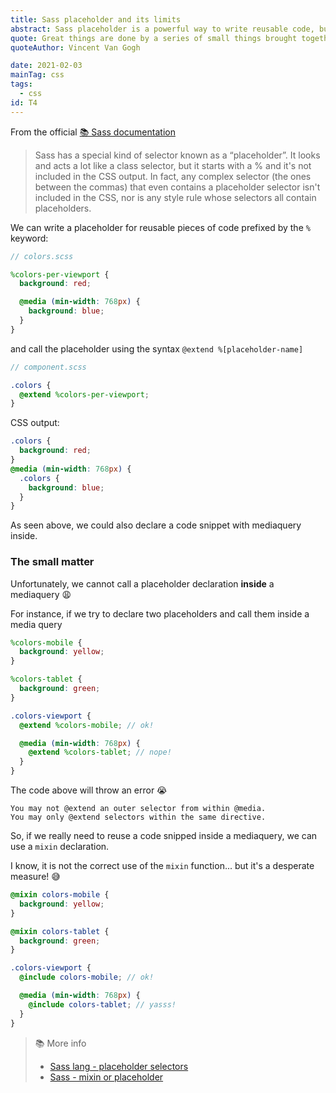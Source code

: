 ```yaml
---
title: Sass placeholder and its limits
abstract: Sass placeholder is a powerful way to write reusable code, but unfortunately it is not always applicable.
quote: Great things are done by a series of small things brought together
quoteAuthor: Vincent Van Gogh

date: 2021-02-03
mainTag: css
tags:
  - css
id: T4
---
```


From the official [📚 Sass documentation](https://sass-lang.com/documentation/style-rules/placeholder-selectors)

> Sass has a special kind of selector known as a “placeholder”. It looks and acts a lot like a class selector, but it starts with a % and it's not included in the CSS output. In fact, any complex selector (the ones between the commas) that even contains a placeholder selector isn't included in the CSS, nor is any style rule whose selectors all contain placeholders.

We can write a placeholder for reusable pieces of code prefixed by the `%` keyword:

```scss
// colors.scss

%colors-per-viewport {
  background: red;

  @media (min-width: 768px) {
    background: blue;
  }
}
```

and call the placeholder using the syntax `@extend %[placeholder-name]`

```scss
// component.scss

.colors {
  @extend %colors-per-viewport;
}
```

CSS output:

```css
.colors {
  background: red;
}
@media (min-width: 768px) {
  .colors {
    background: blue;
  }
}
```

As seen above, we could also declare a code snippet with mediaquery inside.

### The small matter

Unfortunately, we cannot call a placeholder declaration **inside** a mediaquery 😩

For instance, if we try to declare two placeholders and call them inside a media query

```scss
%colors-mobile {
  background: yellow;
}

%colors-tablet {
  background: green;
}
```

```scss
.colors-viewport {
  @extend %colors-mobile; // ok!

  @media (min-width: 768px) {
    @extend %colors-tablet; // nope!
  }
}
```

The code above will throw an error 😭

```shell
You may not @extend an outer selector from within @media.
You may only @extend selectors within the same directive.
```

So, if we really need to reuse a code snipped inside a mediaquery, we can use a `mixin` declaration.

I know, it is not the correct use of the `mixin` function... but it's a desperate measure! 😅


```scss
@mixin colors-mobile {
  background: yellow;
}

@mixin colors-tablet {
  background: green;
}
```

```scss
.colors-viewport {
  @include colors-mobile; // ok!

  @media (min-width: 768px) {
    @include colors-tablet; // yasss!
  }
}
```

> 📚 More info
>
> - [Sass lang - placeholder selectors](https://sass-lang.com/documentation/style-rules/placeholder-selectors)
> - [Sass - mixin or placeholder](https://www.sitepoint.com/sass-mixin-placeholder/)

